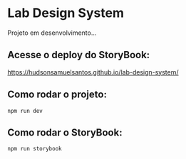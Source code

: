 # Lab Design System

Projeto em desenvolvimento...

## Acesse o deploy do StoryBook:

https://hudsonsamuelsantos.github.io/lab-design-system/

## Como rodar o projeto:

`npm run dev`

## Como rodar o StoryBook:

`npm run storybook`

